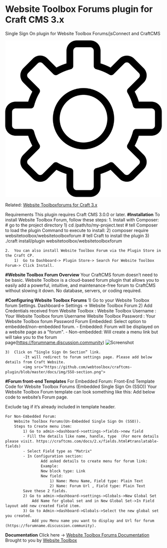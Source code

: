 # Website Toolbox Forums plugin for Craft CMS 3.x

Single Sign On plugin for Website Toolbox Forums/jsConnect and CraftCMS

![Screenshot](./src/icon.svg)

Related: [Website Toolboxforums for Craft 3.x](https://github.com/webtoolbox/craftcms-plugin)
 
 
Requirements
This plugin requires Craft CMS 3.0.0 or later.
<b>#Installation</b>
To install Website Toolbox Forum, follow these steps:
	1.	Install with Composer: 
		# go to the project directory
	    1) cd /path/to/my-project.test
		# tell Composer to load the plugin
		Command to execute to install: 
	    2) composer require websitetoolbox/websitetoolboxforum
		# tell Craft to install the plugin
	    3) ./craft install/plugin websitetoolbox/websitetoolboxforum 

	2.	You can also install Website Toolbox Forum via the Plugin Store in the Craft CP.
		1)	Go to Dashboard-> Plugin Store-> Search For Website Toolbox Forum-> Click Install.
   
<b>#Website Toolbox Forum Overview</b>
	Your CraftCMS forum doesn’t need to be basic. Website Toolbox is a cloud-based forum plugin that allows you to easily add a powerful, intuitive, and maintenance-free forum to CraftCMS without slowing it down. No database, servers, or coding required.

<b>#Configuring Website Toolbox Forums</b>
	1)	Go to your Website Toolbox forum Settings. Dashboard-> Settings -> Website Toolbox Forum
	2)	Add Credentials received from Website Toolbox : 
		Website Toolbox Username : Your Website Toolbox forum Username
		Website Toolbox Password : Your Website Toolbox forum Password
		Forum Embedded: 
		Select option to embedded/non-embedded forum.
   			- Embedded: Forum will be displayed on a website page as a "forum".
   			- Non-embedded: Will create a menu link but will take you to the forum  
    		page(https://forumname.discussion.community)
    		![Screenshot](./blob/master/docs/img/SSO.png)
 
	3)	Click on “Single Sign On Section” link. 
			-It will redirect to forum settings page. Please add below details from Craft Website.
		    <img src="https://github.com/webtoolbox/craftcms-plugin/blob/master/docs/img/SSO-section.png">

<b>#Forum front-end Templates</b>
	For Embedded Forum:
		Front-End Template Code for Website Toolbox Forums (Embedded Single Sign On (SSO))
		Your Website Toolbox  Forum template can look something like this:
		Add below code to website’s Forum page.
		<body><div id="embedForum"></div></body>
		Exclude <body> tag if it’s already included in template header.

	For Non-Embedded Forum:
		Website Toolbox Forums(Un-Embedded Single Sign On (SSO)).
		Steps to Create menu item:
			1) Go to admin->dashboard->settings->fields->new field
			- Fill the details like name, handle, type  (For more details please visit. https://craftcms.com/docs/2.x/fields.html#translatable-fields)
			- Select Field type as "Matrix"
			- In Configuration section:
		   			Add asked details to create menu for forum link:
					Example:
					New block type: Link
					New field:
						1) Name: Menu Name, Field type: Plain Text
						2) Name: Forum Url , Field type: Plain Text
			Save these 2 fields.
			2) Go to admin->dashboard->settings->Globals->New Global Set
				Add Name for global set and in New Global Set->In Field layout add new created field item.
			3) Go to Admin->dashboard->Globals->Select the new global set you created.
				Add you Menu name you want to display and Url for forum (https://forumname.discussion.community).

<b>Documentation</b>
Click here -> [Website Toolbox Forums Documentation](https://websitetoolbox.com/plugins/websitetoolboxforum/documentation)
Brought to you by [Website Toolbox](https://websitetoolbox.com)

